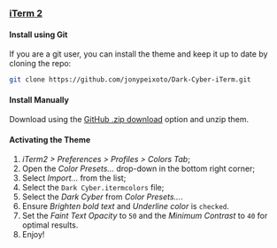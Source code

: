 ### [iTerm 2](https://www.iterm2.com/)

#### Install using Git

If you are a git user, you can install the theme and keep it up to date by cloning the repo:

```bash
git clone https://github.com/jonypeixoto/Dark-Cyber-iTerm.git
```

#### Install Manually

Download using the [GitHub .zip download](https://github.com/jonypeixoto/Dark-Cyber-iTerm/archive/main.zip) option and unzip them.

#### Activating the Theme

1. _iTerm2 > Preferences > Profiles > Colors Tab_;
2. Open the _Color Presets..._ drop-down in the bottom right corner;
3. Select _Import..._ from the list;
4. Select the `Dark Cyber.itermcolors` file;
5. Select the _Dark Cyber_ from _Color Presets..._.
6. Ensure _Brighten bold text_ and _Underline color_ is `checked`.
7. Set the _Faint Text Opacity_ to `50` and the _Minimum Contrast_ to `40` for optimal results.
8. Enjoy!
